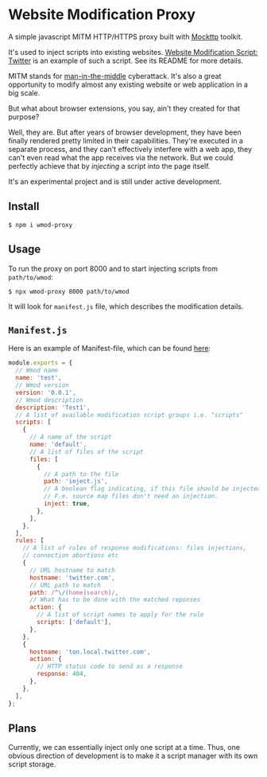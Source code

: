 # Website Modification Proxy

A simple javascript MITM HTTP/HTTPS proxy built with [Mockttp](https://github.com/httptoolkit/mockttp) toolkit.

It's used to inject scripts into existing websites. [Website Modification Script: Twitter](https://github.com/OnkelTem/wmod-script-twitter)
is an example of such a script. See its README for more details.

MITM stands for [man-in-the-middle](https://en.wikipedia.org/wiki/Man-in-the-middle_attack) cyberattack.
It's also a great opportunity to modify almost any existing website or web application in a big scale.

But what about browser extensions, you say, ain't they created for that purpose?

Well, they are. But after years of browser development, they have been finally rendered pretty limited
in their capabilities. They're executed in a separate process, and they can't effectively interfere
with a web app, they can't even read what the app receives via the network. But we could perfectly achieve that by _injecting_ a script into the page itself.

It's an experimental project and is still under active development.

## Install

```
$ npm i wmod-proxy
```

## Usage

To run the proxy on port 8000 and to start injecting scripts from `path/to/wmod`:

```
$ npx wmod-proxy 8000 path/to/wmod
```

It will look for `manifest.js` file, which describes the modification details.

## `Manifest.js`

Here is an example of Manifest-file, which can be found
[here](https://github.com/OnkelTem/wmod-proxy/blob/master/test/fixtures/example1/manifest.js):

```js
module.exports = {
  // Wmod name
  name: 'test',
  // Wmod version
  version: '0.0.1',
  // Wmod description
  description: 'Test1',
  // A list of available modification script groups i.e. "scripts"
  scripts: [
    {
      // A name of the script
      name: 'default',
      // A list of files of the script
      files: [
        {
          // A path to the file
          path: 'inject.js',
          // A boolean flag indicating, if this file should be injected.
          // F.e. source map files don't need an injection.
          inject: true,
        },
      ],
    },
  ],
  rules: [
    // A list of rules of response modifications: files injections,
    // connection abortions etc
    {
      // URL hostname to match
      hostname: 'twitter.com',
      // URL path to match
      path: /^\/(home|search)/,
      // What has to be done with the matched reponses
      action: {
        // A list of script names to apply for the rule
        scripts: ['default'],
      },
    },
    {
      hostname: 'ton.local.twitter.com',
      action: {
        // HTTP status code to send as a response
        response: 404,
      },
    },
  ],
};
```

## Plans

Currently, we can essentially inject only one script at a time. Thus, one obvious direction of development is to make it a script manager with its own script storage.
